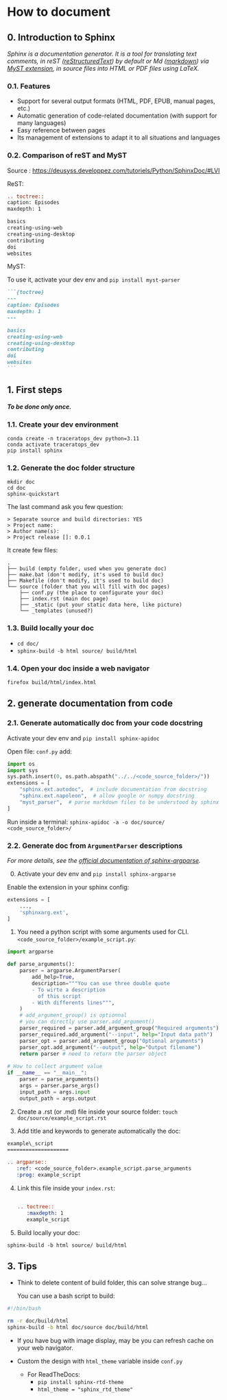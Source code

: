 # How to document

## 0. Introduction to Sphinx

*Sphinx is a documentation generator. It is a tool for translating text comments, in reST ([reStructuredText](https://www.sphinx-doc.org/en/master/usage/restructuredtext/index.html)) by default or Md ([markdown](https://www.markdownguide.org/cheat-sheet/)) via [MyST extension](https://myst-parser.readthedocs.io/en/latest/), in source files into HTML or PDF files using LaTeX.*

### 0.1. Features

- Support for several output formats (HTML, PDF, EPUB, manual pages, etc.)
- Automatic generation of code-related documentation (with support for many languages)
- Easy reference between pages
- Its management of extensions to adapt it to all situations and languages

### 0.2. Comparison of reST and MyST 

Source : https://deusyss.developpez.com/tutoriels/Python/SphinxDoc/#LVI

ReST:

```reStructuredText
.. toctree::
caption: Episodes
maxdepth: 1

basics
creating-using-web
creating-using-desktop
contributing
doi
websites
```

MyST:

To use it, activate your dev env and `pip install myst-parser`

````markdown
```{toctree}
---
caption: Episodes
maxdepth: 1
---

basics
creating-using-web
creating-using-desktop
contributing
doi
websites
```
````

## 1. First steps

***To be done only once.***

### 1.1. Create your dev environment

```shell
conda create -n traceratops_dev python=3.11
conda activate traceratops_dev
pip install sphinx
```

### 1.2. Generate the doc folder structure

```shell
mkdir doc
cd doc
sphinx-quickstart
```

The last command ask you few question:

```
> Separate source and build directories: YES
> Project name:
> Author name(s):
> Project release []: 0.0.1
```

It create few files:

```shell
.
├── build (empty folder, used when you generate doc)
├── make.bat (don't modify, it's used to build doc)
├── Makefile (don't modify, it's used to build doc)
└── source (folder that you will fill with doc pages) 
    ├── conf.py (the place to configurate your doc)
    ├── index.rst (main doc page)
    ├── _static	(put your static data here, like picture)
    └── _templates (unused?)
```

### 1.3. Build locally your doc

- ```cd doc/```
- ```sphinx-build -b html source/ build/html```

### 1.4. Open your doc inside a web navigator

```firefox build/html/index.html```

## 2. generate documentation from code

### 2.1. Generate automatically doc from your code docstring

Activate your dev env and `pip install sphinx-apidoc`

Open file: `conf.py`
add:

```python
import os
import sys
sys.path.insert(0, os.path.abspath("../../<code_source_folder>/"))
extensions = [
    "sphinx.ext.autodoc",  # include documentation from docstring
    "sphinx.ext.napoleon",  # allow google or numpy docstring
    "myst_parser",  # parse markdown files to be understood by sphinx
]
```

Run inside a terminal:
```sphinx-apidoc -a -o doc/source/ <code_source_folder>/```

### 2.2. Generate doc from `ArgumentParser` descriptions

*For more details, see the [official documentation of sphinx-argparse](https://sphinx-argparse.readthedocs.io/en/latest/index.html).*

0. Activate your dev env and `pip install sphinx-argparse`

Enable the extension in your sphinx config:
```python
extensions = [
    ...,
    'sphinxarg.ext',
]
```


1. You need a python script with some arguments used for CLI.
`<code_source_folder>/example_script.py`:

```python
import argparse

def parse_arguments():
    parser = argparse.ArgumentParser(
        add_help=True,
        description="""You can use three double quote
        - To wirte a description 
          of this script
        - With differents lines""",
    )
    # add_argument_group() is optionnal
    # you can directly use parser.add_argument()
    parser_required = parser.add_argument_group("Required arguments")
    parser_required.add_argument("--input", help="Input data path")
    parser_opt = parser.add_argument_group("Optional arguments")
    parser_opt.add_argument("--output", help="Output filename")
    return parser # need to return the parser object
    
# How to collect argument value
if __name__ == "__main__":
    parser = parse_arguments()
    args = parser.parse_args()
    input_path = args.input
    output_path = args.output
```

2. Create a .rst (or .md) file inside your source folder:
```touch doc/source/example_script.rst```

3. Add title and keywords to generate automatically the doc:

```rst
example\_script
====================

.. argparse::
   :ref: <code_source_folder>.example_script.parse_arguments
   :prog: example_script
```

4. Link this file inside your `index.rst`:

   ```rst
   
   .. toctree::
      :maxdepth: 1
      example_script
   ```

5. Build locally your doc:

```sphinx-build -b html source/ build/html```

## 3. Tips

- Think to delete content of build folder, this can solve strange bug...

  You can use a bash script to build:

```bash
#!/bin/bash

rm -r doc/build/html
sphinx-build -b html doc/source doc/build/html
```

- If you have bug with image display, may be you can refresh cache on your web navigator.

- Custom the design with `html_theme` variable inside `conf.py`
  - For ReadTheDocs: 
    - `pip install sphinx-rtd-theme` 
    - `html_theme = "sphinx_rtd_theme"`

